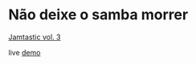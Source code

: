 # Não deixe o samba morrer

[Jamtastic vol. 3](http://jams.gamejolt.io/jamtasticvol3)

live [demo](https://gamejolt.net/?token=XSdbvTcns2RSLH7pzcZTaLxmJko5Wk)
